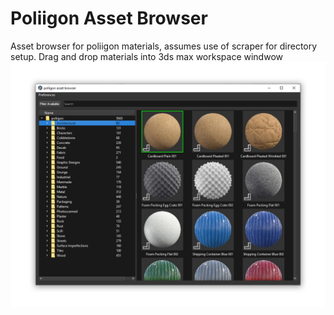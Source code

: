 # Poliigon Asset Browser
Asset browser for poliigon materials, assumes use of scraper for directory setup.
Drag and drop materials into 3ds max workspace windwow
<img src="https://github.com/conceptfarm/Poliigon-Asset-Browser/blob/master/screencap.png">
